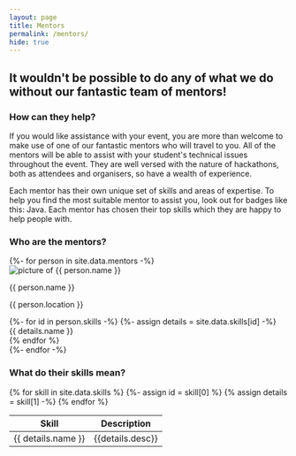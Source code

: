 ```yaml
---
layout: page
title: Mentors
permalink: /mentors/
hide: true
---
```


## It wouldn't be possible to do any of what we do without our fantastic team of mentors!

### How can they help?

If you would like assistance with your event, you are more than welcome to make use of one of our fantastic mentors who will travel to you. All of the mentors will be able to assist with your student's technical issues throughout the event. They are well versed with the nature of hackathons, both as attendees and organisers, so have a wealth of experience.

Each mentor has their own unique set of skills and areas of expertise. To help you find the most suitable mentor to assist you, look out for badges like this: <span class="skill skill-java">Java</span>. Each mentor has chosen their top skills which they are happy to help people with.

### Who are the mentors?

<div class="item-container">
  {%- for person in site.data.mentors -%}
  <div class="item">
    <img class="picture" src="/assets/img/team/{{ person.picture | relative_url }}" alt="picture of {{ person.name }}">
    <div class="info">
      <p class="name">{{ person.name }}</p>
      <p class="location">{{ person.location }}</p>
      <div class="skills-container">
        {%- for id in person.skills -%}
          {%- assign details = site.data.skills[id] -%}
          <div class="skill skill-{{ id }}" title="{{ details.desc }}">{{ details.name }}</div>
        {% endfor %}
      </div>
    </div>
  </div>
  {%- endfor -%}
</div>

### What do their skills mean?

<table>
  <thead><tr>
      <th>Skill</th>
      <th>Description</th>
  </tr></thead>
  <tbody>
{% for skill in site.data.skills %}
  {%- assign id = skill[0] %} {% assign details = skill[1] -%}
  <tr><td>
    <div class="skill skill-{{id}}">{{ details.name }}</div>
  </td><td>
    {{details.desc}}
  </td></tr>
{% endfor %}
  </tbody>
</table>

<!-- define colours for each language, this must be inline because liquid does not work in SCSS -->
<style>
{% for skill in site.data.skills %}
  {%- assign id = skill[0] -%}
  {%- assign details = skill[1] -%}
  .skill.skill-{{ id }} { color: {{ details.fg_colour }}; background: {{ details.bg_colour }}; }
{% endfor %}
</style>
